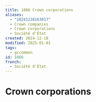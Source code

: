```yaml
---
title: 1866 Crown corporations
aliases:
  - "20241228163017"
  - Crown companies
  - Crown corporations
  - Société d'État
created: 2024-12-18
modified: 2025-01-01
tags:
  - gccommon
id: 1866
french:
  - Société d'État
---
```

# Crown corporations
